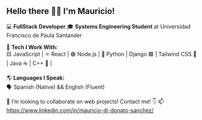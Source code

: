 ## Hello there 🧔👾 I'm Mauricio!

💻 **FullStack Developer**
🎓 **Systems Engineering Student** at Universidad Francisco de Paula Santander


🎯 **Tech I Work With:**  
🟨 JavaScript | ⚛️ React | 🟢 Node.js | 🐍 Python | Django 🟩 | Tailwind CSS 🎨 | Java ☕ | C++ 🔵 |   

🌎 **Languages I Speak:**  
🗣️ Spanish (Native) && English (Fluent)  

🤝 I’m looking to collaborate on web projects! Contact me! 👇
📫 https://www.linkedin.com/in/mauricio-di-donato-sanchez/

<!--
**MauricioDDS/MauricioDDS** is a ✨ _special_ ✨ repository because its `README.md` (this file) appears on your GitHub profile.

Here are some ideas to get you started:

- 🔭 I’m currently working on ...
- 🌱 I’m currently learning ...
- 👯 I’m looking to collaborate on ...
- 🤔 I’m looking for help with ...
- 💬 Ask me about ...
- 📫 How to reach me: ...
- 😄 Pronouns: ...
- ⚡ Fun fact: ...
-->
